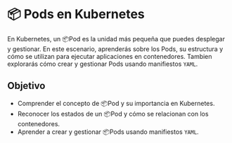# 📦 Pods en Kubernetes

En Kubernetes, un 📦Pod es la unidad más pequeña que puedes desplegar y gestionar.
En este escenario, aprenderás sobre los Pods, su estructura y cómo se utilizan para ejecutar aplicaciones en contenedores.
Tambien explorarás cómo crear y gestionar Pods usando manifiestos `YAML`.

## Objetivo

- Comprender el concepto de 📦Pod y su importancia en Kubernetes.
- Reconocer los estados de un 📦Pod y cómo se relacionan con los contenedores.
- Aprender a crear y gestionar 📦Pods usando manifiestos `YAML`.

